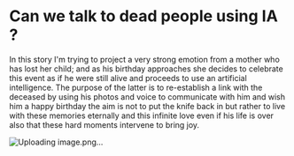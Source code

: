 # Can we talk to dead people using IA ?
In this story I'm trying to project a very strong emotion from a mother who has lost her child; and as his birthday approaches she decides to celebrate this event as if he were still alive and proceeds to use an artificial intelligence. The purpose of the latter is to re-establish a link with the deceased by using his photos and voice to communicate with him and wish him a happy birthday
the aim is not to put the knife back in but rather to live with these memories eternally and this infinite love even if his life is over also that these hard moments intervene to bring joy. 

![Uploading image.png…]()
